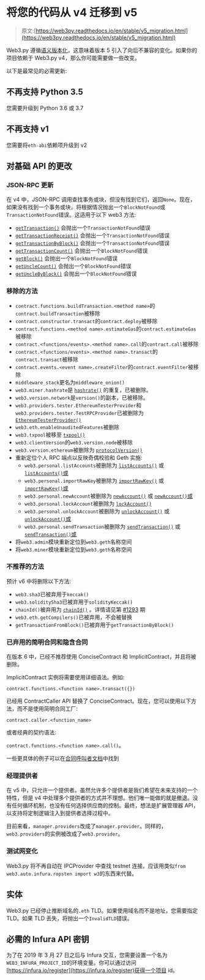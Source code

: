 # 将您的代码从 v4 迁移到 v5

> 原文:[https://web3py.readthedocs.io/en/stable/v5_migration.html](https://web3py.readthedocs.io/en/stable/v5_migration.html)

 Web3.py 遵循[语义版本化](http://semver.org)，这意味着版本 5 引入了向后不兼容的变化。如果你的项目依赖于 Web3.py v4，那么你可能需要做一些改变。

以下是最常见的必需更新:

## 不再支持 Python 3.5

您需要升级到 Python 3.6 或 3.7

## 不再支持 v1

您需要将`eth-abi`依赖项升级到 v2

## 对基础 API 的更改

### JSON-RPC 更新

在 v4 中，JSON-RPC 调用查找事务或块，但没有找到它们，返回`None`。现在，如果没有找到一个事务或块，将根据情况抛出一个`BlockNotFound`或`TransactionNotFound`错误。这适用于以下 web3 方法:

*   [`getTransaction()`](web3.eth.html#web3.eth.Eth.getTransaction "web3.eth.Eth.getTransaction") 会抛出一个`TransactionNotFound`错误
*   [`getTransactionReceipt()`](web3.eth.html#web3.eth.Eth.getTransactionReceipt "web3.eth.Eth.getTransactionReceipt") 会抛出一个`TransactionNotFound`错误
*   [`getTransactionByBlock()`](web3.eth.html#web3.eth.Eth.getTransactionByBlock "web3.eth.Eth.getTransactionByBlock") 会抛出一个`TransactionNotFound`错误
*   [`getTransactionCount()`](web3.eth.html#web3.eth.Eth.getTransactionCount "web3.eth.Eth.getTransactionCount") 会抛出一个`BlockNotFound`错误
*   [`getBlock()`](web3.eth.html#web3.eth.Eth.getBlock "web3.eth.Eth.getBlock") 会抛出一个`BlockNotFound`错误
*   [`getUncleCount()`](web3.eth.html#web3.eth.Eth.getUncleCount "web3.eth.Eth.getUncleCount") 会抛出一个`BlockNotFound`错误
*   [`getUncleByBlock()`](web3.eth.html#web3.eth.Eth.getUncleByBlock "web3.eth.Eth.getUncleByBlock") 会抛出一个`BlockNotFound`错误

### 移除的方法

*   `contract.functions.buildTransaction.<method name>`的`contract.buildTransaction`被移除
*   `contract.constructor.transact`的`contract.deploy`被移除
*   `contract.functions.<method name>.estimateGas`的`contract.estimateGas`被移除
*   `contract.<functions/events>.<method name>.call`的`contract.call`被移除
*   `contract.<functions/events>.<method name>.transact`的`contract.transact`被移除
*   `contract.events.<event name>.createFilter`的`contract.eventFilter`被移除
*   `middleware_stack`更名为`middleware_onion()`
*   `web3.miner.hashrate`是 [`hashrate()`](web3.eth.html#web3.eth.Eth.hashrate "web3.eth.Eth.hashrate") 的重复，已被删除。
*   `web3.version.network`是`version()`的副本，已被移除。
*   `web3.providers.tester.EthereumTesterProvider`和`web3.providers.tester.TestRPCProvider`已被删除为 [`EthereumTesterProvider()`](providers.html#web3.providers.eth_tester.EthereumTesterProvider "web3.providers.eth_tester.EthereumTesterProvider")
*   `web3.eth.enableUnauditedFeatures`被删除
*   `web3.txpool`被移至 [`txpool()`](web3.geth.html#module-web3.geth.txpool "web3.geth.txpool")
*   `web3.clientVersion`的`web3.version.node`被移除
*   `web3.version.ethereum`被删除为 [`protocolVersion()`](web3.eth.html#web3.eth.Eth.protocolVersion "web3.eth.Eth.protocolVersion")
*   重新定位个人 RPC 端点以反映奇偶校验和 Geth 实施:
    *   `web3.personal.listAccounts`被删除为 [`listAccounts()`](web3.geth.html#web3.geth.personal.listAccounts "web3.geth.personal.listAccounts") 或 [`listAccounts()`或](web3.parity.html#web3.parity.personal.listAccounts "web3.parity.personal.listAccounts")
    *   `web3.personal.importRawKey`被删除为 [`importRawKey()`](web3.geth.html#web3.geth.personal.importRawKey "web3.geth.personal.importRawKey") 或 [`importRawKey()`或](web3.parity.html#web3.parity.personal.importRawKey "web3.parity.personal.importRawKey")
    *   `web3.personal.newAccount`被删除为 [`newAccount()`](web3.geth.html#web3.geth.personal.newAccount "web3.geth.personal.newAccount") 或 [`newAccount()`或](web3.parity.html#web3.parity.personal.newAccount "web3.parity.personal.newAccount")
    *   `web3.personal.lockAccount`被删除为 [`lockAccount()`](web3.geth.html#web3.geth.personal.lockAccount "web3.geth.personal.lockAccount")
    *   `web3.personal.unlockAccount`被删除为 [`unlockAccount()`](web3.geth.html#web3.geth.personal.unlockAccount "web3.geth.personal.unlockAccount") 或 [`unlockAccount()`或](web3.parity.html#web3.parity.personal.unlockAccount "web3.parity.personal.unlockAccount")
    *   `web3.personal.sendTransaction`被删除为 [`sendTransaction()`](web3.geth.html#web3.geth.personal.sendTransaction "web3.geth.personal.sendTransaction") 或 [`sendTransaction()`或](web3.parity.html#web3.parity.personal.sendTransaction "web3.parity.personal.sendTransaction")
*   将`web3.admin`模块重新定位到`web3.geth`名称空间
*   将`web3.miner`模块重新定位到`web3.geth`名称空间

### 不推荐的方法

预计 v6 中将删除以下方法:

*   `web3.sha3`已被弃用于`keccak()`
*   `web3.soliditySha3`已被弃用于`solidityKeccak()`
*   `chainId()`被弃用为 [`chainId()`](web3.eth.html#web3.eth.Eth.chainId "web3.eth.Eth.chainId") 。详情请见第 [#1293](https://github.com/ethereum/web3.py/issues/1293) 期
*   `web3.eth.getCompilers()`已被弃用，不会被替换
*   `getTransactionFromBlock()`已被弃用于`getTransactionByBlock()`

### 已弃用的简明合同和隐含合同

在版本 6 中，已经不推荐使用 ConciseContract 和 ImplicitContract，并且将被删除。

ImplicitContract 实例将需要使用详细语法。例如:

`contract.functions.<function name>.transact({})`

已经用 ContractCaller API 替换了 ConciseContract。现在，您可以使用以下方法，而不是使用简明合同工厂:

`contract.caller.<function_name>`

或者经典的契约语法:

`contract.functions.<function name>.call()`。

一些更具体的例子可以在[合同呼叫者文档](https://web3py.readthedocs.io/en/latest/contracts.html?highlight=Caller#contractcaller)中找到

### 经理提供者

在 v5 中，只允许一个提供者。虽然允许多个提供者是我们希望在未来支持的一个特性，但是 v4 中处理多个提供者的方式并不理想。他们唯一能做的就是撤退。没有任何循环机制，也没有任何选择供应商的控制。最终，想法是扩展管理器 API，以支持将定制逻辑注入到提供者选择过程中。

目前来看，`manager.providers`改成了`manager.provider`。同样的，`web3.providers`的实例被改成了`web3.provider`。

### 测试网变化

Web3.py 将不再自动在 IPCProvider 中查找 testnet 连接。应该用类似`from web3.auto.infura.ropsten import w3`的东西来代替。

## 实体

Web3.py 已经停止推断域名的`.eth` TLD。如果使用域名而不是地址，您需要指定 TLD。如果 TLD 丢失，将抛出一个`InvalidTLD`错误。

## 必需的 Infura API 密钥

为了在 2019 年 3 月 27 日之后与 Infura 交互，您需要设置一个名为`WEB3_INFURA_PROJECT_ID`的环境变量。你可以通过访问[https://infura.io/register](https://infura.io/register)获得一个项目 id。